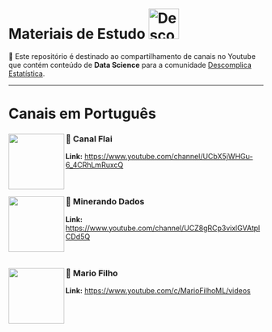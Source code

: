 
# Materiais de Estudo <a  href="https://www.instagram.com/descomplicaestatistica/"> <img src="https://upload.wikimedia.org/wikipedia/commons/thumb/0/09/YouTube_full-color_icon_%282017%29.svg/1280px-YouTube_full-color_icon_%282017%29.svg.png" title="Descomplica Estatistica" class="center" width="60">  </a>  

:file_folder: Este repositório é destinado ao compartilhamento de canais no Youtube que contém conteúdo de **Data Science** para a comunidade
[Descomplica Estatística](https://www.instagram.com/descomplicaestatistica/). 

------

# Canais em Português

### :green_book: Canal Flai <img align="left" width="110" src="https://yt3.ggpht.com/ytc/AAUvwnj4xfnxGrf1IUXByjtXW0eSqOTYVzSvqOUu4oOW9w=s88-c-k-c0x00ffffff-no-rj">
**Link:** https://www.youtube.com/channel/UCbX5jWHGu-6_4CRhLmRuxcQ

<br>

### :green_book: Minerando Dados <img align="left" width="110" src="https://yt3.ggpht.com/ytc/AAUvwngbLMVSRsa7fakZW1OYpu7HnBXpyGVDlozrcs8O=s88-c-k-c0x00ffffff-no-rj">
**Link:** https://www.youtube.com/channel/UCZ8gRCp3vixlGVAtplCDd5Q

<br>

### :green_book: Mario Filho <img align="left" width="110" src="https://yt3.ggpht.com/ytc/AAUvwnisn0rcxLqYtweFG98qB1LNW6cOHkG3gafx7jR7rjI=s88-c-k-c0x00ffffff-no-rj">
**Link:** https://www.youtube.com/c/MarioFilhoML/videos

<br>
